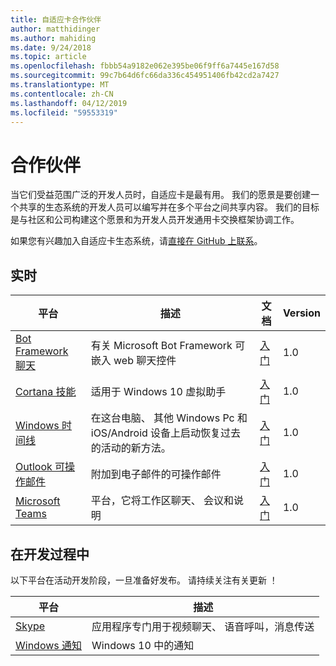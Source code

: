 ```yaml
---
title: 自适应卡合作伙伴
author: matthidinger
ms.author: mahiding
ms.date: 9/24/2018
ms.topic: article
ms.openlocfilehash: fbbb54a9182e062e395be06f9ff6a7445e167d58
ms.sourcegitcommit: 99c7b64d6fc66da336c454951406fb42cd2a7427
ms.translationtype: MT
ms.contentlocale: zh-CN
ms.lasthandoff: 04/12/2019
ms.locfileid: "59553319"
---
```

# <a name="partners"></a>合作伙伴 

当它们受益范围广泛的开发人员时，自适应卡是最有用。 我们的愿景是要创建一个共享的生态系统的开发人员可以编写并在多个平台之间共享内容。 我们的目标是与社区和公司构建这个愿景和为开发人员开发通用卡交换框架协调工作。

如果您有兴趣加入自适应卡生态系统，请[直接在 GitHub 上联系](https://github.com/Microsoft/AdaptiveCards)。

## <a name="live"></a>实时

平台 | 描述 | 文档 | Version
---------|-------------|---------------|---------
[Bot Framework 聊天](https://github.com/Microsoft/BotFramework-WebChat)  | 有关 Microsoft Bot Framework 可嵌入 web 聊天控件 | [入门](https://docs.microsoft.com/en-us/adaptive-cards/get-started/bots) | 1.0
[Cortana 技能](https://docs.microsoft.com/en-us/cortana/skills/adaptive-cards) | 适用于 Windows 10 虚拟助手 | [入门](https://docs.microsoft.com/en-us/adaptive-cards/get-started/bots) | 1.0
[Windows 时间线](https://blogs.windows.com/windowsexperience/2017/12/19/announcing-windows-10-insider-preview-build-17063-pc/) | 在这台电脑、 其他 Windows Pc 和 iOS/Android 设备上启动恢复过去的活动的新方法。 | [入门](https://docs.microsoft.com/en-us/adaptive-cards/get-started/windows) | 1.0
[Outlook 可操作邮件](https://docs.microsoft.com/en-us/outlook/actionable-messages/)  | 附加到电子邮件的可操作邮件 | [入门](https://docs.microsoft.com/en-us/outlook/actionable-messages/) | 1.0
[Microsoft Teams](https://products.office.com/en-US/microsoft-teams/group-chat-software) | 平台，它将工作区聊天、 会议和说明 | [入门](https://docs.microsoft.com/en-us/microsoftteams/platform/concepts/cards/cards-reference#adaptive-card) | 1.0

## <a name="in-development"></a>在开发过程中

以下平台在活动开发阶段，一旦准备好发布。 请持续关注有关更新 ！

平台 | 描述 
---------|------------
[Skype](https://www.skype.com/en/)  | 应用程序专门用于视频聊天、 语音呼叫，消息传送 
[Windows 通知](https://docs.microsoft.com/en-us/windows/uwp/design/shell/tiles-and-notifications/adaptive-interactive-toasts)  | Windows 10 中的通知




